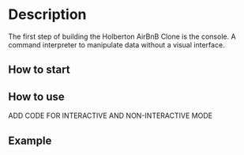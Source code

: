 # Description
The first step of building the Holberton AirBnB Clone is the console. A command interpreter to manipulate data without a visual interface.

## How to start

## How to use
ADD CODE FOR INTERACTIVE AND NON-INTERACTIVE MODE
## Example

